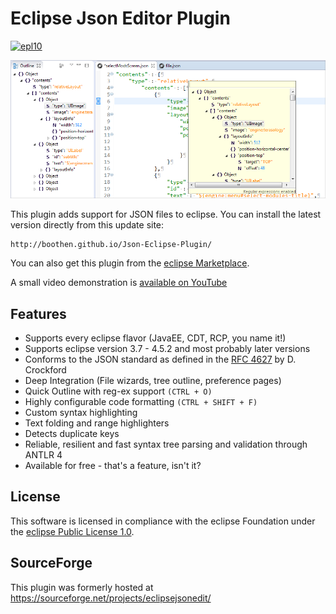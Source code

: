 Eclipse Json Editor Plugin
=======================

[![epl10](https://img.shields.io/badge/EPL-1.0-blue.svg "Eclipse Public License 1.0")](https://www.eclipse.org/legal/epl-v10.html)

![screenshot](images/2016-04-16_editor_and_quickoutline.png "eclipse Screenshot")

This plugin adds support for JSON files to eclipse. You can install the latest version directly from this update site:

    http://boothen.github.io/Json-Eclipse-Plugin/

You can also get this plugin from the [eclipse Marketplace](https://marketplace.eclipse.org/content/json-editor-plugin).

A small video demonstration is [available on YouTube](https://www.youtube.com/watch?v=vXRwFwk2QE4) 

Features
---------------------

* Supports every eclipse flavor (JavaEE, CDT, RCP, you name it!)
* Supports eclipse version 3.7 - 4.5.2 and most probably later versions
* Conforms to the JSON standard as defined in the [RFC 4627](https://tools.ietf.org/html/rfc4627) by D. Crockford
* Deep Integration (File wizards, tree outline, preference pages)
* Quick Outline with reg-ex support `(CTRL + O)`
* Highly configurable code formatting `(CTRL + SHIFT + F)`
* Custom syntax highlighting
* Text folding and range highlighters
* Detects duplicate keys
* Reliable, resilient and fast syntax tree parsing and validation through ANTLR 4
* Available for free - that's a feature, isn't it?

License
---------------------
This software is licensed in compliance with the eclipse Foundation under the [eclipse Public License 1.0](https://www.eclipse.org/legal/epl-v10.html).

SourceForge
---------------------

This plugin was formerly hosted at https://sourceforge.net/projects/eclipsejsonedit/

